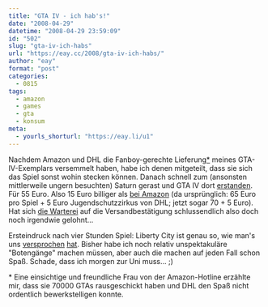 ```yaml
---
title: "GTA IV - ich hab's!"
date: "2008-04-29"
datetime: "2008-04-29 23:59:09"
id: "502"
slug: "gta-iv-ich-habs"
url: "https://eay.cc/2008/gta-iv-ich-habs/"
author: "eay"
format: "post"
categories:
  - 0815
tags:
  - amazon
  - games
  - gta
  - konsum
meta:
  - yourls_shorturl: "https://eay.li/u1"
---
```


Nachdem Amazon und DHL die Fanboy-gerechte Lieferung[\*](#70000) meines GTA-IV-Exemplars versemmelt haben, habe ich denen mitgeteilt, dass sie sich das Spiel sonst wohin stecken können. Danach schnell zum (ansonsten mittlerweile ungern besuchten) Saturn gerast und GTA IV dort [erstanden](http://twitter.com/Eay/statuses/799696437). Für 55 Euro. Also 15 Euro billiger als [bei Amazon](http://www.amazon.de/exec/obidos/ASIN/B000FII8CE/eayznet-21) (da ursprünglich: 65 Euro pro Spiel + 5 Euro Jugendschutzzirkus von DHL; jetzt sogar 70 + 5 Euro). Hat sich [die Warterei](//eay.cc/2008/entertainment-overkill/) auf die Versandbestätigung schlussendlich also doch noch irgendwie gelohnt...

Ersteindruck nach vier Stunden Spiel: Liberty City ist genau so, wie man's uns [versprochen](//eay.cc/2008/erster-test-von-gta-iv/) [hat](//eay.cc/2008/ign-uber-gta-iv-x-von-x/). Bisher habe ich noch relativ unspektakuläre "Botengänge" machen müssen, aber auch die machen auf jeden Fall schon Spaß. Schade, dass ich morgen zur Uni muss... ;)

\* Eine einsichtige und freundliche Frau von der Amazon-Hotline erzählte mir, dass sie 70000 GTAs rausgeschickt haben und DHL den Spaß nicht ordentlich bewerkstelligen konnte.
